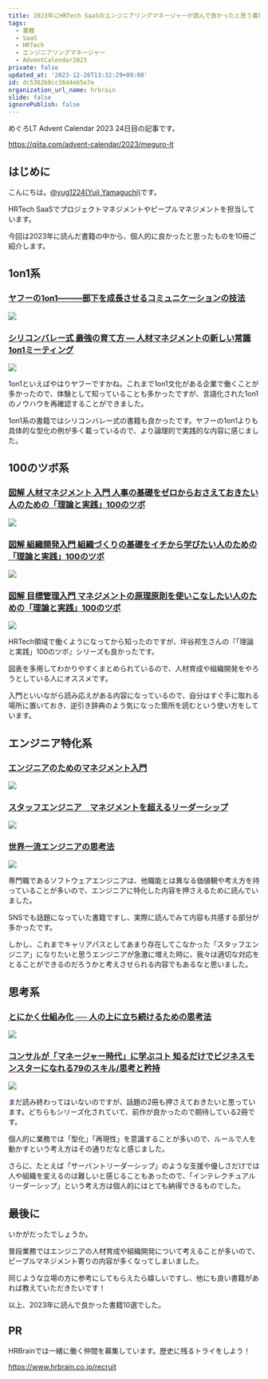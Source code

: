 ```yaml
---
title: 2023年にHRTech SaaSのエンジニアリングマネージャーが読んで良かったと思う書籍10選
tags:
  - 書籍
  - SaaS
  - HRTech
  - エンジニアリングマネージャー
  - AdventCalendar2023
private: false
updated_at: '2023-12-26T13:32:29+09:00'
id: dc5362b8cc36d4eb5e7e
organization_url_name: hrbrain
slide: false
ignorePublish: false
---
```


めぐろLT Advent Calendar 2023 24日目の記事です。

https://qiita.com/advent-calendar/2023/meguro-lt

## はじめに

こんにちは。[@yug1224(Yuji Yamaguchi)](https://x.com/yug1224)です。

HRTech SaaSでプロジェクトマネジメントやピープルマネジメントを担当しています。

今回は2023年に読んだ書籍の中から、個人的に良かったと思ったものを10冊ご紹介します。

## 1on1系

### [ヤフーの1on1―――部下を成長させるコミュニケーションの技法](https://www.amazon.co.jp/gp/product/4478069786)

<a href="https://www.amazon.co.jp/gp/product/4478069786" target="_blank"><img border="0" src="//ws-fe.amazon-adsystem.com/widgets/q?_encoding=UTF8&ASIN=4478069786&Format=_SL250_&ID=AsinImage&MarketPlace=JP&ServiceVersion=20070822&WS=1&language=ja_JP" ></a>

### [シリコンバレー式 最強の育て方 ― 人材マネジメントの新しい常識 1on1ミーティング](https://www.amazon.co.jp/gp/product/4761272864)

<a href="https://www.amazon.co.jp/gp/product/4761272864" target="_blank"><img border="0" src="//ws-fe.amazon-adsystem.com/widgets/q?_encoding=UTF8&ASIN=4761272864&Format=_SL250_&ID=AsinImage&MarketPlace=JP&ServiceVersion=20070822&WS=1&language=ja_JP" ></a>

1on1といえばやはりヤフーですかね。これまで1on1文化がある企業で働くことが多かったので、体験として知っていることも多かったですが、言語化された1on1のノウハウを再確認することができました。

1on1系の書籍ではシリコンバレー式の書籍も良かったです。ヤフーの1on1よりも具体的な型化の例が多く載っているので、より論理的で実践的な内容に感じました。

## 100のツボ系

### [図解 人材マネジメント 入門 人事の基礎をゼロからおさえておきたい人のための「理論と実践」100のツボ](https://www.amazon.co.jp/gp/product/4799326120)

<a href="https://www.amazon.co.jp/gp/product/4799326120" target="_blank"><img border="0" src="//ws-fe.amazon-adsystem.com/widgets/q?_encoding=UTF8&ASIN=4799326120&Format=_SL250_&ID=AsinImage&MarketPlace=JP&ServiceVersion=20070822&WS=1&language=ja_JP" ></a>

### [図解 組織開発入門 組織づくりの基礎をイチから学びたい人のための「理論と実践」100のツボ](https://www.amazon.co.jp/gp/product/4799328247)

<a href="https://www.amazon.co.jp/gp/product/4799328247" target="_blank"><img border="0" src="//ws-fe.amazon-adsystem.com/widgets/q?_encoding=UTF8&ASIN=4799328247&Format=_SL250_&ID=AsinImage&MarketPlace=JP&ServiceVersion=20070822&WS=1&language=ja_JP" ></a>

### [図解 目標管理入門 マネジメントの原理原則を使いこなしたい人のための「理論と実践」100のツボ](https://www.amazon.co.jp/gp/product/4799329421)

<a href="https://www.amazon.co.jp/gp/product/4799329421" target="_blank"><img border="0" src="//ws-fe.amazon-adsystem.com/widgets/q?_encoding=UTF8&ASIN=4799329421&Format=_SL250_&ID=AsinImage&MarketPlace=JP&ServiceVersion=20070822&WS=1&language=ja_JP" ></a>

HRTech領域で働くようになってから知ったのですが、坪谷邦生さんの『「理論と実践」100のツボ』シリーズも良かったです。

図表を多用してわかりやすくまとめられているので、人材育成や組織開発をやろうとしている人にオススメです。

入門といいながら読み応えがある内容になっているので、自分はすぐ手に取れる場所に置いておき、逆引き辞典のよう気になった箇所を読むという使い方をしています。

## エンジニア特化系

### [エンジニアのためのマネジメント入門](https://www.amazon.co.jp/gp/product/4297133342)

<a href="https://www.amazon.co.jp/gp/product/4297133342" target="_blank"><img border="0" src="//ws-fe.amazon-adsystem.com/widgets/q?_encoding=UTF8&ASIN=4297133342&Format=_SL250_&ID=AsinImage&MarketPlace=JP&ServiceVersion=20070822&WS=1&language=ja_JP" ></a>

### [スタッフエンジニア　マネジメントを超えるリーダーシップ](https://www.amazon.co.jp/gp/product/429607055X)

<a href="https://www.amazon.co.jp/gp/product/429607055X" target="_blank"><img border="0" src="//ws-fe.amazon-adsystem.com/widgets/q?_encoding=UTF8&ASIN=429607055X&Format=_SL250_&ID=AsinImage&MarketPlace=JP&ServiceVersion=20070822&WS=1&language=ja_JP" ></a>

### [世界一流エンジニアの思考法](https://www.amazon.co.jp/dp/4163917683)

<a href="https://www.amazon.co.jp/dp/4163917683" target="_blank"><img border="0" src="//ws-fe.amazon-adsystem.com/widgets/q?_encoding=UTF8&ASIN=4163917683&Format=_SL250_&ID=AsinImage&MarketPlace=JP&ServiceVersion=20070822&WS=1&language=ja_JP" ></a>

専門職であるソフトウェアエンジニアは、他職能とは異なる価値観や考え方を持っていることが多いので、エンジニアに特化した内容を押さえるために読んでいました。

SNSでも話題になっていた書籍ですし、実際に読んでみて内容も共感する部分が多かったです。

しかし、これまでキャリアパスとしてあまり存在してこなかった「スタッフエンジニア」になりたいと思うエンジニアが急激に増えた時に、我々は適切な対応をとることができるのだろうかと考えさせられる内容でもあるなと思いました。

## 思考系

### [とにかく仕組み化 ── 人の上に立ち続けるための思考法](https://www.amazon.co.jp/dp/4478117748)

<a href="https://www.amazon.co.jp/dp/4478117748" target="_blank"><img border="0" src="//ws-fe.amazon-adsystem.com/widgets/q?_encoding=UTF8&ASIN=4478117748&Format=_SL250_&ID=AsinImage&MarketPlace=JP&ServiceVersion=20070822&WS=1&language=ja_JP" ></a>

### [コンサルが「マネージャー時代」に学ぶコト 知るだけでビジネスモンスターになれる79のスキル/思考と矜持](https://www.amazon.co.jp/dp/480261439X)

<a href="https://www.amazon.co.jp/dp/480261439X" target="_blank"><img border="0" src="//ws-fe.amazon-adsystem.com/widgets/q?_encoding=UTF8&ASIN=480261439X&Format=_SL250_&ID=AsinImage&MarketPlace=JP&ServiceVersion=20070822&WS=1&language=ja_JP" ></a>

まだ読み終わってはいないのですが、話題の2冊も押さえておきたいと思っています。どちらもシリーズ化されていて、前作が良かったので期待している2冊です。

個人的に業務では「型化」「再現性」を意識することが多いので、ルールで人を動かすという考え方はその通りだなと感じました。

さらに、たとえば「サーバントリーダーシップ」のような支援や優しさだけでは人や組織を変えるのは難しいと感じることもあったので、「インテレクチュアルリーダーシップ」という考え方は個人的にはとても納得できるものでした。

## 最後に

いかがだったでしょうか。

普段業務ではエンジニアの人材育成や組織開発について考えることが多いので、ピープルマネジメント寄りの内容が多くなってしまいました。

同じような立場の方に参考にしてもらえたら嬉しいですし、他にも良い書籍があれば教えていただきたいです！

以上、2023年に読んで良かった書籍10選でした。

## PR

HRBrainでは一緒に働く仲間を募集しています。歴史に残るトライをしよう！

https://www.hrbrain.co.jp/recruit
